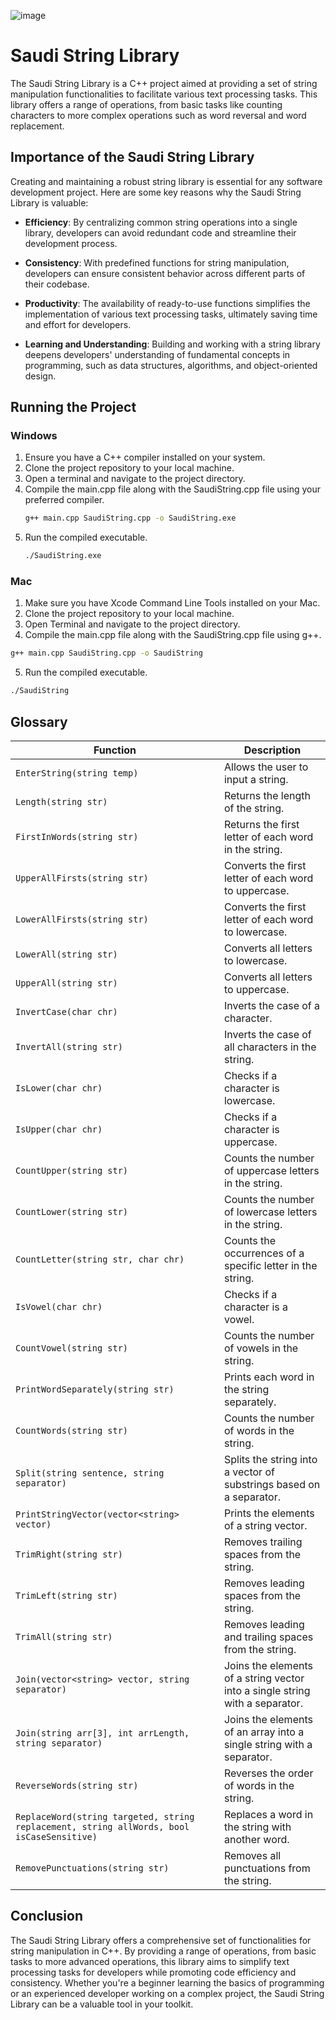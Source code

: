 ![image](https://github.com/i3bdolah/Saudi-String-Library/assets/80276711/2e70a28e-2271-4947-a483-298b297c8c87)

# Saudi String Library

The Saudi String Library is a C++ project aimed at providing a set of string manipulation functionalities to facilitate various text processing tasks. This library offers a range of operations, from basic tasks like counting characters to more complex operations such as word reversal and word replacement.

## Importance of the Saudi String Library

Creating and maintaining a robust string library is essential for any software development project. Here are some key reasons why the Saudi String Library is valuable:

- **Efficiency**: By centralizing common string operations into a single library, developers can avoid redundant code and streamline their development process.
  
- **Consistency**: With predefined functions for string manipulation, developers can ensure consistent behavior across different parts of their codebase.
  
- **Productivity**: The availability of ready-to-use functions simplifies the implementation of various text processing tasks, ultimately saving time and effort for developers.
  
- **Learning and Understanding**: Building and working with a string library deepens developers' understanding of fundamental concepts in programming, such as data structures, algorithms, and object-oriented design.

## Running the Project

### Windows

1. Ensure you have a C++ compiler installed on your system.
2. Clone the project repository to your local machine.
3. Open a terminal and navigate to the project directory.
4. Compile the main.cpp file along with the SaudiString.cpp file using your preferred compiler.
   ```bash
   g++ main.cpp SaudiString.cpp -o SaudiString.exe
   ```
5. Run the compiled executable.
   ```bash
   ./SaudiString.exe
   ```

### Mac

1. Make sure you have Xcode Command Line Tools installed on your Mac.
2. Clone the project repository to your local machine.
3. Open Terminal and navigate to the project directory.
4. Compile the main.cpp file along with the SaudiString.cpp file using g++.
  ```bash
  g++ main.cpp SaudiString.cpp -o SaudiString
  ```
5. Run the compiled executable.
  ```bash
./SaudiString
```

## Glossary

| Function                            | Description                                                              |
|-------------------------------------|--------------------------------------------------------------------------|
| `EnterString(string temp)`          | Allows the user to input a string.                                       |
| `Length(string str)`                | Returns the length of the string.                                         |
| `FirstInWords(string str)`          | Returns the first letter of each word in the string.                      |
| `UpperAllFirsts(string str)`        | Converts the first letter of each word to uppercase.                      |
| `LowerAllFirsts(string str)`        | Converts the first letter of each word to lowercase.                      |
| `LowerAll(string str)`              | Converts all letters to lowercase.                                        |
| `UpperAll(string str)`              | Converts all letters to uppercase.                                        |
| `InvertCase(char chr)`              | Inverts the case of a character.                                         |
| `InvertAll(string str)`             | Inverts the case of all characters in the string.                         |
| `IsLower(char chr)`                 | Checks if a character is lowercase.                                       |
| `IsUpper(char chr)`                 | Checks if a character is uppercase.                                       |
| `CountUpper(string str)`            | Counts the number of uppercase letters in the string.                     |
| `CountLower(string str)`            | Counts the number of lowercase letters in the string.                     |
| `CountLetter(string str, char chr)` | Counts the occurrences of a specific letter in the string.                |
| `IsVowel(char chr)`                 | Checks if a character is a vowel.                                         |
| `CountVowel(string str)`            | Counts the number of vowels in the string.                                |
| `PrintWordSeparately(string str)`   | Prints each word in the string separately.                                |
| `CountWords(string str)`            | Counts the number of words in the string.                                 |
| `Split(string sentence, string separator)` | Splits the string into a vector of substrings based on a separator. |
| `PrintStringVector(vector<string> vector)` | Prints the elements of a string vector.                             |
| `TrimRight(string str)`             | Removes trailing spaces from the string.                                  |
| `TrimLeft(string str)`              | Removes leading spaces from the string.                                   |
| `TrimAll(string str)`               | Removes leading and trailing spaces from the string.                      |
| `Join(vector<string> vector, string separator)` | Joins the elements of a string vector into a single string with a separator. |
| `Join(string arr[3], int arrLength, string separator)` | Joins the elements of an array into a single string with a separator. |
| `ReverseWords(string str)`          | Reverses the order of words in the string.                                |
| `ReplaceWord(string targeted, string replacement, string allWords, bool isCaseSensitive)` | Replaces a word in the string with another word.          |
| `RemovePunctuations(string str)` | Removes all punctuations from the string.                               |

## Conclusion

The Saudi String Library offers a comprehensive set of functionalities for string manipulation in C++. By providing a range of operations, from basic tasks to more advanced operations, this library aims to simplify text processing tasks for developers while promoting code efficiency and consistency. Whether you're a beginner learning the basics of programming or an experienced developer working on a complex project, the Saudi String Library can be a valuable tool in your toolkit.
